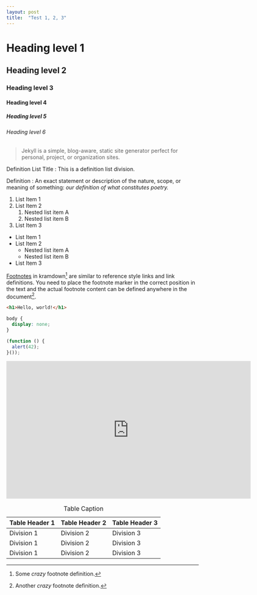 ```yaml
---
layout: post
title:  "Test 1, 2, 3"
---
```


<h1>Heading level 1</h1>
<h2>Heading level 2</h2>
<h3>Heading level 3</h3>
<h4>Heading level 4</h4>
<h5>Heading level 5</h5>
<h6>Heading level 6</h6>

> Jekyll is a simple, blog-aware, static site generator perfect for personal, project, or organization sites.

Definition List Title
: This is a definition list division.

Definition
: An exact statement or description of the nature, scope, or meaning of something: <em>our definition of what constitutes poetry.</em>

1. List Item 1
2. List Item 2
   1. Nested list item A
   2. Nested list item B
3. List Item 3

* List Item 1
* List Item 2
   * Nested list item A
   * Nested list item B
* List Item 3

[Footnotes](http://kramdown.gettalong.org/syntax.html#footnotes) in kramdown[^1] are similar to reference style links and link definitions. You need to place the footnote marker in the correct position in the text and the actual footnote content can be defined anywhere in the document[^2].

```html
<h1>Hello, world!</h1>
```

```css
body {
  display: none;
}
```

```js
(function () {
  alert(42);
}());
```

<iframe width="640" height="360" src="https://www.youtube.com/embed/L8d0G7Duz9A" frameborder="0" allowfullscreen></iframe>

<table>
<caption>Table Caption</caption>
<thead>
<tr>
<th>Table Header 1</th>
<th>Table Header 2</th>
<th>Table Header 3</th>
</tr>
</thead>
<tbody>
<tr>
<td>Division 1</td>
<td>Division 2</td>
<td>Division 3</td>
</tr>
<tr>
<td>Division 1</td>
<td>Division 2</td>
<td>Division 3</td>
</tr>
<tr>
<td>Division 1</td>
<td>Division 2</td>
<td>Division 3</td>
</tr>
</tbody>
</table>


[^1]: Some *crazy* footnote definition.
[^2]: Another *crazy* footnote definition.
